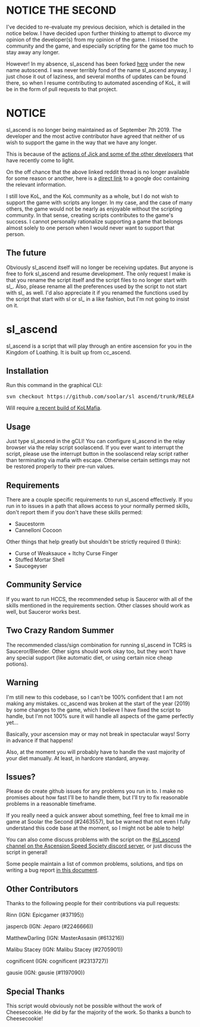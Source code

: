 # NOTICE THE SECOND

I've decided to re-evaluate my previous decision, which is detailed in the notice below. I have
decided upon further thinking to attempt to divorce my opinion of the developer(s) from my opinion
of the game. I missed the community and the game, and especially scripting for the game too much to
stay away any longer.

However! In my absence, sl\_ascend has been forked [here](https://github.com/Loathing-Associates-Scripting-Society/autoscend)
under the new name autoscend. I was never terribly fond of the name sl\_ascend anyway, I just chose
it out of laziness, and several months of updates can be found there, so when I resume contributing
to automated ascending of KoL, it will be in the form of pull requests to that project.

# NOTICE

sl\_ascend is no longer being maintained as of September 7th 2019.
The developer and the most active contributor have agreed that neither of us wish to support
the game in the way that we have any longer.

This is because of the [actions of Jick and some of the other developers](https://www.reddit.com/r/kol/comments/d0cq9s/allegations_of_misconduct_by_asymmetric_members/)
that have recently come to light.

On the off chance that the above linked reddit thread is no longer available for some reason or
another, here is a [direct link](https://docs.google.com/document/d/1WLNbjQD2V9uVUPBDu0q7Ox6zC03-BVSBgI_0t7tpUxo/edit) to a google doc containing the relevant information.

I still love KoL, and the KoL community as a whole, but I do not wish to support the game with
scripts any longer. In my case, and the case of many others, the game would not be nearly as
enjoyable without the scripting community. In that sense, creating scripts contributes to the game's
success. I cannot personally rationalize supporting a game that belongs almost solely to one person
when I would never want to support that person.

## The future

Obviously sl\_ascend itself will no longer be receiving updates. But anyone is free to fork
sl\_ascend and resume development. The only request I make is that you rename the script itself and
the script files to no longer start with sl\_. Also, please rename all the preferences used by the
script to not start with sl\_ as well. I'd also appreciate it if you renamed the functions used by
the script that start with sl or sl\_ in a like fashion, but I'm not going to insist on it.

# sl\_ascend

sl\_ascend is a script that will play through an entire ascension for you in the Kingdom of Loathing.
It is built up from cc\_ascend.

## Installation

Run this command in the graphical CLI:
<pre>
svn checkout https://github.com/soolar/sl_ascend/trunk/RELEASE/
</pre>
Will require [a recent build of KoLMafia](http://builds.kolmafia.us/job/Kolmafia/lastSuccessfulBuild/).

## Usage

Just type sl\_ascend in the gCLI! You can configure sl\_ascend in the relay browser via the relay
script soolascend. If you ever want to interrupt the script, please use the interrupt button in
the soolascend relay script rather than terminating via mafia with escape. Otherwise certain settings
may not be restored properly to their pre-run values.

## Requirements

There are a couple specific requirements to run sl\_ascend effectively. If you run in to issues in
a path that allows access to your normally permed skills, don't report them if you don't have these
skills permed:

* Saucestorm
* Cannelloni Cocoon

Other things that help greatly but shouldn't be strictly required (I think):

* Curse of Weaksauce + Itchy Curse Finger
* Stuffed Mortar Shell
* Saucegeyser

## Community Service

If you want to run HCCS, the recommended setup is Sauceror with all of the skills mentioned in the
requirements section. Other classes should work as well, but Sauceror works best.

## Two Crazy Random Summer

The recommended class/sign combination for running sl\_ascend in TCRS is Sauceror/Blender.
Other signs should work okay too, but they won't have any special support (like automatic diet,
or using certain nice cheap potions).

## Warning

I'm still new to this codebase, so I can't be 100% confident that I am not making any mistakes.
cc\_ascend was broken at the start of the year (2019) by some changes to the game, which I believe
I have fixed the script to handle, but I'm not 100% sure it will handle all aspects of the game
perfectly yet...

Basically, your ascension may or may not break in spectacular ways! Sorry in advance if that happens!

Also, at the moment you will probably have to handle the vast majority of your diet manually.
At least, in hardcore standard, anyway.

## Issues?

Please do create github issues for any problems you run in to. I make no promises about how fast
I'll be to handle them, but I'll try to fix reasonable problems in a reasonable timeframe.

If you really need a quick answer about something, feel free to kmail me in game at
Soolar the Second (#2463557), but be warned that not even I fully understand this code base
at the moment, so I might not be able to help!

You can also come discuss problems with the script on the [#sl\_ascend channel on the Ascension Speed Society discord server](https://discord.gg/96xZxv3), or just discuss the script in general!

Some people maintain a list of common problems, solutions, and tips on writing a bug report [in this document](https://docs.google.com/document/d/1AfyKDHSDl-fogGSeNXTwbC6A06BG-gTkXUAdUta9_Ns).

## Other Contributors

Thanks to the following people for their contributions via pull requests:

Rinn (IGN: Epicgamer (#37195))

jaspercb (IGN: Jeparo (#2246666))

MatthewDarling (IGN: MasterAssasin (#613216))

Malibu Stacey (IGN: Malibu Stacey (#2705901))

cognificent (IGN: cognificent (#2313727))

gausie (IGN: gausie (#1197090))

## Special Thanks

This script would obviously not be possible without the work of Cheesecookie.
He did by far the majority of the work. So thanks a bunch to Cheesecookie!

